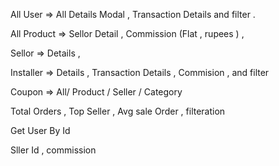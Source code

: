 <!-- @format -->

All User => All Details Modal , Transaction Details and filter .

All Product => Sellor Detail , Commission (Flat , rupees ) ,

Sellor => Details ,

Installer => Details , Transaction Details , Commision , and filter


Coupon => All/ Product / Seller / Category

<!--  -->

<!-- Dashboard -->
Total Orders , Top Seller , Avg sale Order , filteration

<!-- User -->
Get User By Id
<!-- Product -->
Sller Id , commission
